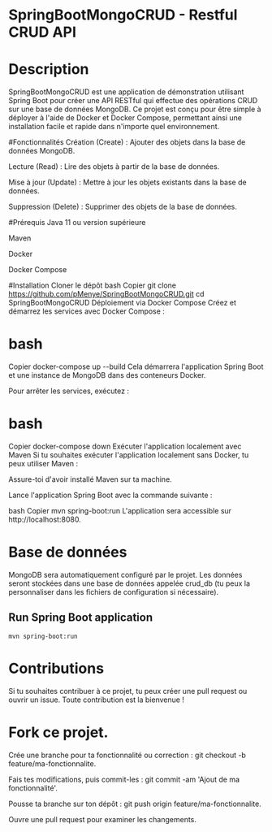 # SpringBootMongoCRUD - Restful CRUD API

# Description
SpringBootMongoCRUD est une application de démonstration utilisant Spring Boot pour créer une API RESTful qui effectue des opérations CRUD sur une base de données MongoDB. Ce projet est conçu pour être simple à déployer à l'aide de Docker et Docker Compose, permettant ainsi une installation facile et rapide dans n'importe quel environnement.

#Fonctionnalités
Création (Create) : Ajouter des objets dans la base de données MongoDB.

Lecture (Read) : Lire des objets à partir de la base de données.

Mise à jour (Update) : Mettre à jour les objets existants dans la base de données.

Suppression (Delete) : Supprimer des objets de la base de données.

#Prérequis
Java 11 ou version supérieure

Maven

Docker

Docker Compose

#Installation
Cloner le dépôt
bash
Copier
git clone https://github.com/pMenye/SpringBootMongoCRUD.git
cd SpringBootMongoCRUD
Déploiement via Docker Compose
Créez et démarrez les services avec Docker Compose :

# bash
Copier
docker-compose up --build
Cela démarrera l'application Spring Boot et une instance de MongoDB dans des conteneurs Docker.

Pour arrêter les services, exécutez :
# bash
Copier
docker-compose down
Exécuter l'application localement avec Maven
Si tu souhaites exécuter l'application localement sans Docker, tu peux utiliser Maven :

Assure-toi d'avoir installé Maven sur ta machine.

Lance l'application Spring Boot avec la commande suivante :

bash
Copier
mvn spring-boot:run
L'application sera accessible sur http://localhost:8080.

# Base de données
MongoDB sera automatiquement configuré par le projet. Les données seront stockées dans une base de données appelée crud_db (tu peux la personnaliser dans les fichiers de configuration si nécessaire).

## Run Spring Boot application
```
mvn spring-boot:run
```

# Contributions
Si tu souhaites contribuer à ce projet, tu peux créer une pull request ou ouvrir un issue. Toute contribution est la bienvenue !

# Fork ce projet.

Crée une branche pour ta fonctionnalité ou correction : git checkout -b feature/ma-fonctionnalite.

Fais tes modifications, puis commit-les : git commit -am 'Ajout de ma fonctionnalité'.

Pousse ta branche sur ton dépôt : git push origin feature/ma-fonctionnalite.

Ouvre une pull request pour examiner les changements.
